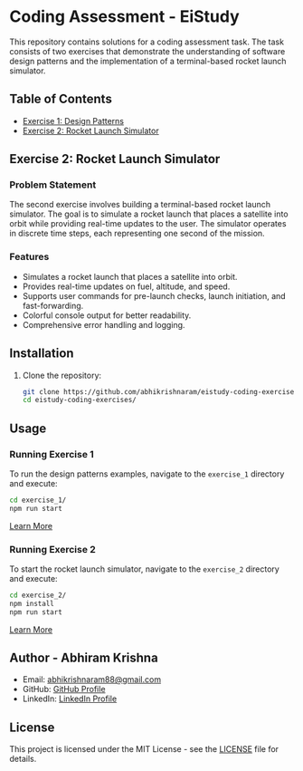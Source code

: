 # Coding Assessment - EiStudy

This repository contains solutions for a coding assessment task. The task consists of two exercises that demonstrate the understanding of software design patterns and the implementation of a terminal-based rocket launch simulator.

## Table of Contents

- [Exercise 1: Design Patterns](./exercise_1)
- [Exercise 2: Rocket Launch Simulator](./exercise_2)

## Exercise 2: Rocket Launch Simulator

### Problem Statement

The second exercise involves building a terminal-based rocket launch simulator. The goal is to simulate a rocket launch that places a satellite into orbit while providing real-time updates to the user. The simulator operates in discrete time steps, each representing one second of the mission.

### Features

- Simulates a rocket launch that places a satellite into orbit.
- Provides real-time updates on fuel, altitude, and speed.
- Supports user commands for pre-launch checks, launch initiation, and fast-forwarding.
- Colorful console output for better readability.
- Comprehensive error handling and logging.

## Installation

1. Clone the repository:

   ```bash
   git clone https://github.com/abhikrishnaram/eistudy-coding-exercises
   cd eistudy-coding-exercises/
   ```

## Usage

### Running Exercise 1

To run the design patterns examples, navigate to the `exercise_1` directory and execute:

```bash
cd exercise_1/
npm run start
```
[Learn More](./exercise_1)


### Running Exercise 2

To start the rocket launch simulator, navigate to the `exercise_2` directory and execute:

```bash
cd exercise_2/
npm install
npm run start
```

[Learn More](./exercise_2)

## Author - **Abhiram Krishna**
- Email: [abhikrishnaram88@gmail.com](mailto:abhikrishnaram88@gmail.com)
- GitHub: [GitHub Profile](https://github.com/abhikrishnaram)
- LinkedIn: [LinkedIn Profile](https://linkedin.com/in/abhikrishnaram)


## License

This project is licensed under the MIT License - see the [LICENSE](LICENSE) file for details.
